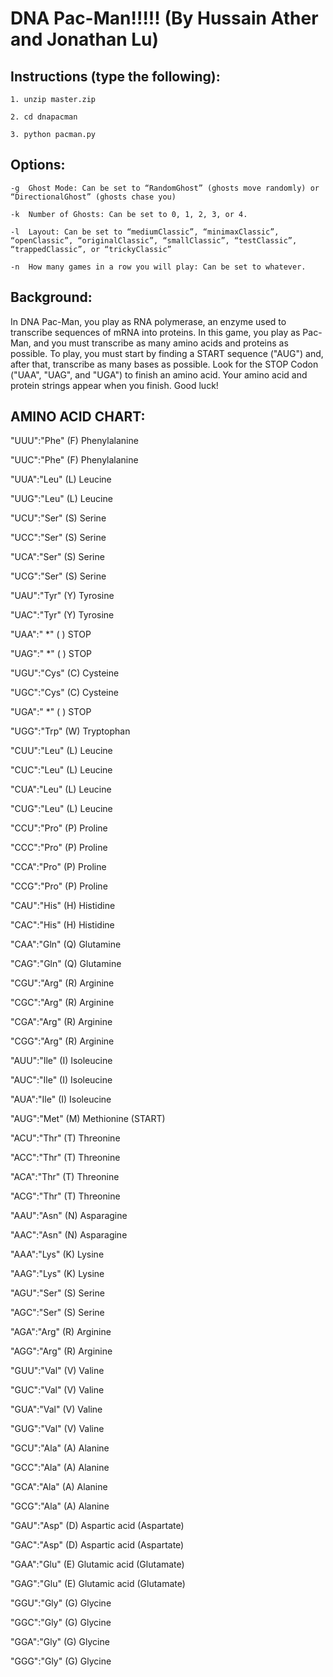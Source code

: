 # DNA Pac-Man!!!!! (By Hussain Ather and Jonathan Lu) 

## Instructions (type the following):

    1. unzip master.zip

    2. cd dnapacman

    3. python pacman.py

## Options:

    -g	Ghost Mode: Can be set to “RandomGhost” (ghosts move randomly) or “DirectionalGhost” (ghosts chase you)

    -k	Number of Ghosts: Can be set to 0, 1, 2, 3, or 4.

    -l	Layout: Can be set to “mediumClassic”, “minimaxClassic”, “openClassic”, “originalClassic”, “smallClassic”, “testClassic”, “trappedClassic”, or “trickyClassic”

    -n	How many games in a row you will play: Can be set to whatever.


## Background:


In DNA Pac-Man, you play as RNA polymerase, an enzyme used to transcribe sequences of mRNA into proteins. In this game, you play as Pac-Man, and you must transcribe as many amino acids and proteins as possible. To play, you must start by finding a START sequence ("AUG") and, after that, transcribe as many bases as possible. Look for the STOP Codon ("UAA", "UAG", and "UGA") to finish an amino acid. Your amino acid and protein strings appear when you finish. Good luck!

## AMINO ACID CHART:
"UUU":"Phe" (F) Phenylalanine

"UUC":"Phe" (F) Phenylalanine

"UUA":"Leu" (L) Leucine

"UUG":"Leu" (L) Leucine

"UCU":"Ser" (S) Serine

"UCC":"Ser" (S) Serine


"UCA":"Ser" (S) Serine

"UCG":"Ser" (S) Serine

"UAU":"Tyr" (Y) Tyrosine

"UAC":"Tyr" (Y) Tyrosine

"UAA":" *"  ( ) STOP

"UAG":" *"  ( ) STOP

"UGU":"Cys" (C) Cysteine

"UGC":"Cys" (C) Cysteine

"UGA":" *"  ( ) STOP

"UGG":"Trp" (W) Tryptophan

"CUU":"Leu" (L) Leucine

"CUC":"Leu" (L) Leucine

"CUA":"Leu" (L) Leucine

"CUG":"Leu" (L) Leucine

"CCU":"Pro" (P) Proline

"CCC":"Pro" (P) Proline

"CCA":"Pro" (P) Proline

"CCG":"Pro" (P) Proline

"CAU":"His" (H) Histidine

"CAC":"His" (H) Histidine

"CAA":"Gln" (Q) Glutamine

"CAG":"Gln" (Q) Glutamine

"CGU":"Arg" (R) Arginine

"CGC":"Arg" (R) Arginine

"CGA":"Arg" (R) Arginine

"CGG":"Arg" (R) Arginine

"AUU":"Ile" (I) Isoleucine

"AUC":"Ile" (I) Isoleucine

"AUA":"Ile" (I) Isoleucine

"AUG":"Met" (M) Methionine (START)

"ACU":"Thr" (T) Threonine

"ACC":"Thr" (T) Threonine

"ACA":"Thr" (T) Threonine

"ACG":"Thr" (T) Threonine

"AAU":"Asn" (N) Asparagine

"AAC":"Asn" (N) Asparagine

"AAA":"Lys" (K) Lysine

"AAG":"Lys" (K) Lysine

"AGU":"Ser" (S) Serine

"AGC":"Ser" (S) Serine

"AGA":"Arg" (R) Arginine

"AGG":"Arg" (R) Arginine

"GUU":"Val" (V) Valine

"GUC":"Val" (V) Valine

"GUA":"Val" (V) Valine

"GUG":"Val" (V) Valine

"GCU":"Ala" (A) Alanine

"GCC":"Ala" (A) Alanine

"GCA":"Ala" (A) Alanine

"GCG":"Ala" (A) Alanine

"GAU":"Asp" (D) Aspartic acid (Aspartate)

"GAC":"Asp" (D) Aspartic acid (Aspartate)

"GAA":"Glu" (E) Glutamic acid (Glutamate)

"GAG":"Glu" (E) Glutamic acid (Glutamate)

"GGU":"Gly" (G) Glycine

"GGC":"Gly" (G) Glycine

"GGA":"Gly" (G) Glycine

"GGG":"Gly" (G) Glycine
